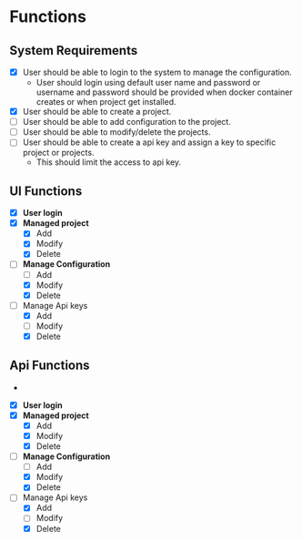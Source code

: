 # Functions

## System Requirements

 - [x] User should be able to login to the system to manage the configuration.
   - User should login using default user name and password or username and password should be provided when docker container creates or when project get installed.   
 - [x] User should be able to create a project.
 - [ ] User should be able to add configuration to the project.
 - [ ] User should be able to modify/delete the projects.
 - [ ] User should be able to create a api key and assign a key to specific project or projects.
   - This should limit the access to api key.

## UI Functions

- [x] **User login**
- [x] **Managed project**
   - [x] Add
   - [x] Modify
   - [x] Delete
- [ ] **Manage Configuration**
  - [ ] Add
  - [x] Modify
  - [x] Delete
- [ ] Manage Api keys
   - [x] Add
   - [ ] Modify
   - [x] Delete

## Api Functions
- 
- [x] **User login**
- [x] **Managed project**
   - [x] Add
   - [x] Modify
   - [x] Delete
- [ ] **Manage Configuration**
   - [ ] Add
   - [x] Modify
   - [x] Delete
- [ ] Manage Api keys
   - [x] Add
   - [ ] Modify
   - [x] Delete